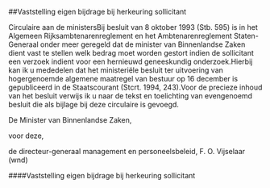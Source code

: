 <meta http-equiv='Content-Type' content='text/html; charset=utf-8' />

##Vaststelling eigen bijdrage bij herkeuring sollicitant

Circulaire aan de ministersBij besluit van 8 oktober 1993 (Stb. 595) is in het Algemeen Rijksambtenarenreglement en het Ambtenarenreglement Staten-Generaal onder meer geregeld dat de minister van Binnenlandse Zaken dient vast te stellen welk bedrag moet worden gestort indien de sollicitant een verzoek indient voor een hernieuwd geneeskundig onderzoek.Hierbij kan ik u mededelen dat het ministeriële besluit ter uitvoering van hogergenoemde algemene maatregel van bestuur op 16 december is gepubliceerd in de Staatscourant (Stcrt. 1994, 243).Voor de precieze inhoud van het besluit verwijs ik u naar de tekst en toelichting van evengenoemd besluit die als bijlage bij deze circulaire is gevoegd. 

De 
Minister van Binnenlandse Zaken,

voor deze,

de 
directeur-generaal management en personeelsbeleid, 
F. O. Vijselaar (wnd)   

####Vaststelling eigen bijdrage bij herkeuring sollicitant

